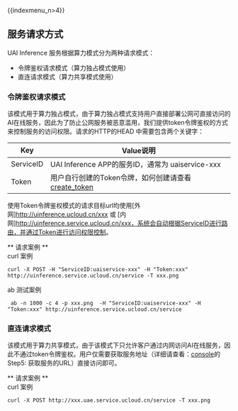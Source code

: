 {{indexmenu_n>4}}

## 服务请求方式

UAI Inference 服务根据算力模式分为两种请求模式：

  - 令牌鉴权请求模式（算力独占模式使用）
  - 直连请求模式（算力共享模式使用）

### 令牌鉴权请求模式

该模式用于算力独占模式，由于算力独占模式支持用户直接部署公网可直接访问的AI在线服务，因此为了防止公网服务被恶意滥用，我们提供token令牌鉴权的方式来控制服务的访问权限。请求的HTTP的HEAD
中需要包含两个关键字：

| Key       | Value说明                                                                                            |
| --------- | -------------------------------------------------------------------------------------------------- |
| ServiceID | UAI Inference APP的服务ID，通常为 uaiservice-xxx                                                          |
| Token     | 用户自行创建的Token令牌，如何创建请查看[create\_token](/management_monitor/utoken/operation/mgr_token/create_token) |

使用Token令牌鉴权模式的请求目标url均使用\[外网\]<http://uinference.ucloud.cn/xxx> 或
\[内网\]<http://uinference.service.ucloud.cn/xxx，系统会自动根据ServiceID进行路由，并通过Token进行访问权限控制>。

\*\* 请求案例 \*\*  
curl 案例

``` 
curl -X POST -H "ServiceID:uaiservice-xxx" -H "Token:xxx" http://uinference.service.ucloud.cn/service -T xxx.png

```

ab 测试案例

``` 
 ab -n 1000 -c 4 -p xxx.png  -H "ServiceID:uaiservice-xxx" -H "Token:xxx" http://uinference.service.ucloud.cn/service
```

### 直连请求模式

该模式用于算力共享模式，由于该模式下只允许客户通过内网访问AI在线服务，因此不通过token令牌鉴权。用户仅需要获取服务地址（详细请查看：[console](/ai/uai-inference/use/new/console)的Step5:
获取服务的URL）直接访问即可。

\*\* 请求案例 \*\*  
curl 案例

    curl -X POST http://xxx.uae.service.ucloud.cn/service -T xxx.png
